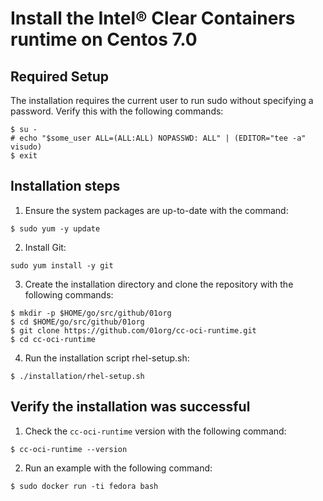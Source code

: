 # Install the Intel® Clear Containers runtime on Centos 7.0

## Required Setup

The installation requires the current user to run sudo without specifying a password. Verify this with the following commands:

```
$ su -
# echo "$some_user ALL=(ALL:ALL) NOPASSWD: ALL" | (EDITOR="tee -a" visudo)
$ exit

```

## Installation steps

1. Ensure the system packages are up-to-date with the command:

```
$ sudo yum -y update

```
2. Install Git:

```
sudo yum install -y git

```
3. Create the installation directory and clone the repository with the following commands:

```
$ mkdir -p $HOME/go/src/github/01org
$ cd $HOME/go/src/github/01org
$ git clone https://github.com/01org/cc-oci-runtime.git
$ cd cc-oci-runtime

```
4. Run the installation script rhel-setup.sh:

```
$ ./installation/rhel-setup.sh

```

## Verify the installation was successful

1. Check the `cc-oci-runtime` version with the following command:

```
$ cc-oci-runtime --version

```

2. Run an example with the following command:

```
$ sudo docker run -ti fedora bash

```
